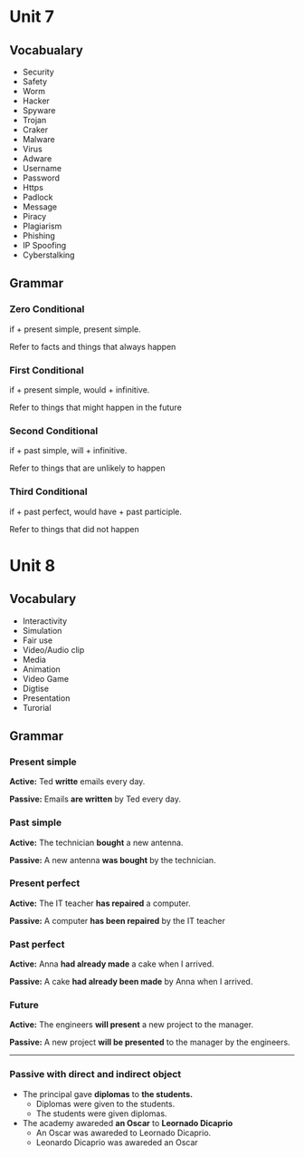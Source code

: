 # Unit 7
## Vocabualary

- Security          
- Safety            
- Worm              
- Hacker            
- Spyware           
- Trojan            
- Craker            
- Malware           
- Virus             
- Adware            
- Username          
- Password          
- Https             
- Padlock           
- Message           
- Piracy            
- Plagiarism        
- Phishing          
- IP Spoofing       
- Cyberstalking

## Grammar
### Zero Conditional
if + present simple, present simple.

Refer to facts and things that always happen

### First Conditional
if + present simple, would + infinitive.

Refer to things that might happen in the future

### Second Conditional	
if + past simple, will + infinitive.

Refer to things that are unlikely to happen

### Third Conditional
if + past perfect, would have + past participle.

Refer to things that did not happen

# Unit 8
## Vocabulary
- Interactivity
- Simulation
- Fair use
- Video/Audio clip
- Media
- Animation
- Video Game
- Digtise
- Presentation
- Turorial

## Grammar

### Present simple
**Active:** Ted **writte** emails every day.

**Passive:** Emails **are written** by Ted every day.

### Past simple
**Active:** The technician **bought** a new antenna.

**Passive:** A new antenna **was bought** by the technician.

### Present perfect
**Active:** The IT teacher **has repaired** a computer.

**Passive:** A computer **has been repaired** by the IT teacher

### Past perfect
**Active:**  Anna **had already made** a cake when I arrived.

**Passive:** A cake **had already been made** by Anna when I arrived.

### Future
**Active:** The engineers **will present** a new project to the manager.

**Passive:** A new project **will be presented** to the manager by the engineers.

---

### Passive with direct and indirect object
- The principal gave **diplomas** to **the students.**
    - Diplomas were given to the students.
    - The students were given diplomas.
- The academy awareded **an Oscar** to **Leornado Dicaprio**
    - An Oscar was awareded to Leornado Dicaprio.
    - Leonardo Dicaprio was awareded an Oscar
